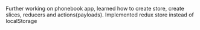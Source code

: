 Further working on phonebook app, learned how to create store, create slices, reducers and actions(payloads). Implemented redux store instead of localStorage
